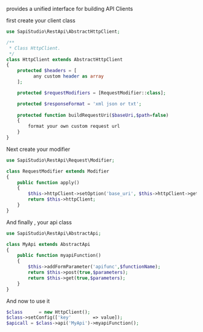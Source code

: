 provides a unified interface for building API Clients

first create your client class
```php
use SapiStudio\RestApi\AbstractHttpClient;

/**
 * Class HttpClient.
 */
class HttpClient extends AbstractHttpClient
{
    protected $headers = [
          any custom header as array
    ];

    protected $requestModifiers = [RequestModifier::class];

    protected $responseFormat = 'xml json or txt';
    
    protected function buildRequestUri($baseUri,$path=false)
    {
        format your own custom request url
    }
}
```
Next create your modifier
```php
use SapiStudio\RestApi\Request\Modifier;

class RequestModifier extends Modifier
{
    public function apply()
    {
        $this->httpClient->setOption('base_uri', $this->httpClient->getConfig('your config key set on init'));
        return $this->httpClient;
    }
}
```
And finally , your api class
```php
use SapiStudio\RestApi\AbstractApi;

class MyApi extends AbstractApi
{
    public function myapiFunction()
    {
        $this->addFormParameter('apifunc',$functionName);
        return $this->post(true,$parameters);
        return $this->get(true,$parameters);
    }
}
```
And now to use it
```php
$class      = new HttpClient();
$class->setConfig(['key'        => value]);
$apicall = $class->api('MyApi')->myapiFunction();
```
